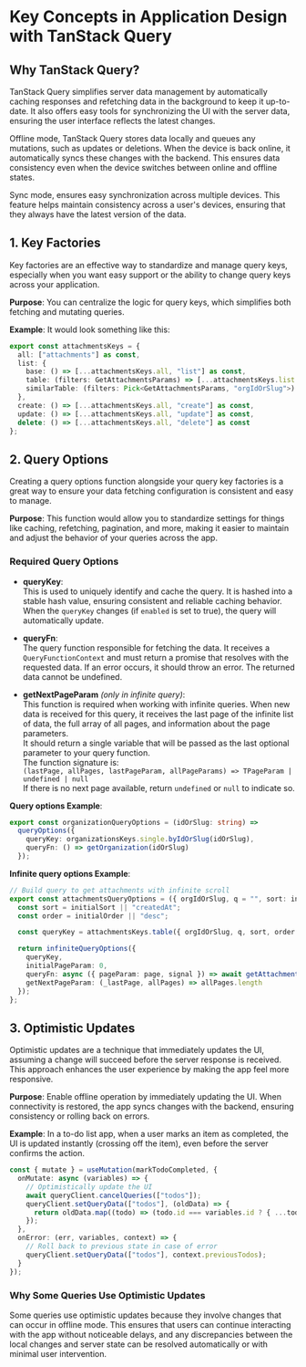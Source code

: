 # Key Concepts in Application Design with TanStack Query

## Why TanStack Query?

TanStack Query simplifies server data management by automatically caching responses and refetching data in the background to keep it up-to-date. It also offers easy tools for synchronizing the UI with the server data, ensuring the user interface reflects the latest changes.

Offline mode, TanStack Query stores data locally and queues any mutations, such as updates or deletions. When the device is back online, it automatically syncs these changes with the backend. This ensures data consistency even when the device switches between online and offline states.

Sync mode, ensures easy synchronization across multiple devices. This feature helps maintain consistency across a user's devices, ensuring that they always have the latest version of the data.

## 1. Key Factories

Key factories are an effective way to standardize and manage query keys, especially when you want easy support or the ability to change query keys across your application.

**Purpose**: You can centralize the logic for query keys, which simplifies both fetching and mutating queries.

**Example**: It would look something like this:

```ts
export const attachmentsKeys = {
  all: ["attachments"] as const,
  list: {
    base: () => [...attachmentsKeys.all, "list"] as const,
    table: (filters: GetAttachmentsParams) => [...attachmentsKeys.list.base(), "table", filters] as const,
    similarTable: (filters: Pick<GetAttachmentsParams, "orgIdOrSlug">) => [...attachmentsKeys.list.base(), "table", filters] as const
  },
  create: () => [...attachmentsKeys.all, "create"] as const,
  update: () => [...attachmentsKeys.all, "update"] as const,
  delete: () => [...attachmentsKeys.all, "delete"] as const
};
```

## 2. Query Options

Creating a query options function alongside your query key factories is a great way to ensure your data fetching configuration is consistent and easy to manage.

**Purpose**: This function would allow you to standardize settings for things like caching, refetching, pagination, and more, making it easier to maintain and adjust the behavior of your queries across the app.

### Required Query Options

- **queryKey**:  
  This is used to uniquely identify and cache the query. It is hashed into a stable hash value, ensuring consistent and reliable caching behavior. When the `queryKey` changes (if `enabled` is set to true), the query will automatically update.
- **queryFn**:  
  The query function responsible for fetching the data. It receives a `QueryFunctionContext` and must return a promise that resolves with the requested data. If an error occurs, it should throw an error. The returned data cannot be undefined.

- **getNextPageParam** _(only in infinite query)_:  
  This function is required when working with infinite queries. When new data is received for this query, it receives the last page of the infinite list of data, the full array of all pages, and information about the page parameters.  
  It should return a single variable that will be passed as the last optional parameter to your query function.  
  The function signature is:  
  `(lastPage, allPages, lastPageParam, allPageParams) => TPageParam | undefined | null`  
  If there is no next page available, return `undefined` or `null` to indicate so.

**Query options Example**:

```ts
export const organizationQueryOptions = (idOrSlug: string) =>
  queryOptions({
    queryKey: organizationsKeys.single.byIdOrSlug(idOrSlug),
    queryFn: () => getOrganization(idOrSlug)
  });
```

**Infinite query options Example**:

```ts
// Build query to get attachments with infinite scroll
export const attachmentsQueryOptions = ({ orgIdOrSlug, q = "", sort: initialSort, order: initialOrder, limit = LIMIT }: GetAttachmentsParams) => {
  const sort = initialSort || "createdAt";
  const order = initialOrder || "desc";

  const queryKey = attachmentsKeys.table({ orgIdOrSlug, q, sort, order });

  return infiniteQueryOptions({
    queryKey,
    initialPageParam: 0,
    queryFn: async ({ pageParam: page, signal }) => await getAttachments({ page, q, sort, order, limit, orgIdOrSlug, offset: page * limit }, signal),
    getNextPageParam: (_lastPage, allPages) => allPages.length
  });
};
```

## 3. Optimistic Updates

Optimistic updates are a technique that immediately updates the UI, assuming a change will succeed before the server response is received. This approach enhances the user experience by making the app feel more responsive.

**Purpose**: Enable offline operation by immediately updating the UI. When connectivity is restored, the app syncs changes with the backend, ensuring consistency or rolling back on errors.

**Example**: In a to-do list app, when a user marks an item as completed, the UI is updated instantly (crossing off the item), even before the server confirms the action.

```ts
const { mutate } = useMutation(markTodoCompleted, {
  onMutate: async (variables) => {
    // Optimistically update the UI
    await queryClient.cancelQueries(["todos"]);
    queryClient.setQueryData(["todos"], (oldData) => {
      return oldData.map((todo) => (todo.id === variables.id ? { ...todo, completed: true } : todo));
    });
  },
  onError: (err, variables, context) => {
    // Roll back to previous state in case of error
    queryClient.setQueryData(["todos"], context.previousTodos);
  }
});
```

### Why Some Queries Use Optimistic Updates

Some queries use optimistic updates because they involve changes that can occur in offline mode. This ensures that users can continue interacting with the app without noticeable delays, and any discrepancies between the local changes and server state can be resolved automatically or with minimal user intervention.
